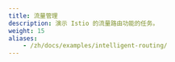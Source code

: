 ```yaml
---
title: 流量管理
description: 演示 Istio 的流量路由功能的任务。
weight: 15
aliases:
    - /zh/docs/examples/intelligent-routing/
---
```

